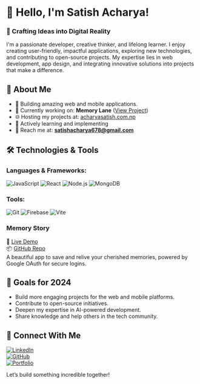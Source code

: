 # 👋 Hello, I'm **Satish Acharya**!  
### 🚀 Crafting Ideas into Digital Reality  

I'm a passionate developer, creative thinker, and lifelong learner. I enjoy creating user-friendly, impactful applications, exploring new technologies, and contributing to open-source projects. My expertise lies in web development, app design, and integrating innovative solutions into projects that make a difference.  

## 🌟 **About Me**  
- 🎨 Building amazing web and mobile applications.  
- 🔭 Currently working on: **Memory Lane** ([View Project](https://memorylane-satish.vercel.app))  
- 🌐 Hosting my projects at: [acharyasatish.com.np](https://acharyasatish.com.np)  
- 💼 Actively learning and implementing
- 📩 Reach me at: **satishacharya678@gmail.com**  


## 🛠️ **Technologies & Tools**  
### Languages & Frameworks:  
![JavaScript](https://img.shields.io/badge/-JavaScript-F7DF1E?style=flat&logo=javascript&logoColor=black)  ![React](https://img.shields.io/badge/-React-61DAFB?style=flat&logo=react&logoColor=black)  ![Node.js](https://img.shields.io/badge/-Node.js-339933?style=flat&logo=node.js&logoColor=white)  ![MongoDB](https://img.shields.io/badge/-MongoDB-47A248?style=flat&logo=mongodb&logoColor=white)  

### Tools:  
![Git](https://img.shields.io/badge/-Git-F05032?style=flat&logo=git&logoColor=white)  ![Firebase](https://img.shields.io/badge/-Firebase-FFCA28?style=flat&logo=firebase&logoColor=black)  ![Vite](https://img.shields.io/badge/-Vite-646CFF?style=flat&logo=vite&logoColor=white)  


### **Memory Story**  
🔗 [Live Demo](https://memorylane-satish.vercel.app)  
📦 [GitHub Repo](https://github.com/memorystory)  
A beautiful app to save and relive your cherished memories, powered by Google OAuth for secure logins.  


## 🎯 **Goals for 2024**  
- Build more engaging projects for the web and mobile platforms.  
- Contribute to open-source initiatives.  
- Deepen my expertise in AI-powered development.  
- Share knowledge and help others in the tech community.  



## 🤝 **Connect With Me**  
[![LinkedIn](https://img.shields.io/badge/-LinkedIn-0077B5?style=flat&logo=linkedin&logoColor=white)](https://linkedin.com/in/satishachary03)  
[![GitHub](https://img.shields.io/badge/-GitHub-181717?style=flat&logo=github&logoColor=white)](https://github.com/acharyasatish.con.np)  
[![Portfolio](https://img.shields.io/badge/-Portfolio-black?style=flat&logo=web)](https://acharyasatish.com.np)  

Let’s build something incredible together!  
